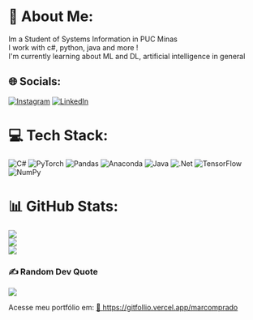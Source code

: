 # 👾 About Me:
Im a Student of Systems Information in PUC Minas<br>I work with c#, python, java and more !<br>I'm currently learning about ML and DL, artificial intelligence in general


## 🌐 Socials:
[![Instagram](https://img.shields.io/badge/Instagram-%23E4405F.svg?logo=Instagram&logoColor=white)](https://instagram.com/marcomartinellip) [![LinkedIn](https://img.shields.io/badge/LinkedIn-%230077B5.svg?logo=linkedin&logoColor=white)](https://linkedin.com/in/marcomartinelliprado) 

# 💻 Tech Stack:
![C#](https://img.shields.io/badge/c%23-%23239120.svg?style=for-the-badge&logo=csharp&logoColor=white) ![PyTorch](https://img.shields.io/badge/PyTorch-%23EE4C2C.svg?style=for-the-badge&logo=PyTorch&logoColor=white) ![Pandas](https://img.shields.io/badge/pandas-%23150458.svg?style=for-the-badge&logo=pandas&logoColor=white) ![Anaconda](https://img.shields.io/badge/Anaconda-%2344A833.svg?style=for-the-badge&logo=anaconda&logoColor=white) ![Java](https://img.shields.io/badge/java-%23ED8B00.svg?style=for-the-badge&logo=openjdk&logoColor=white) ![.Net](https://img.shields.io/badge/.NET-5C2D91?style=for-the-badge&logo=.net&logoColor=white) ![TensorFlow](https://img.shields.io/badge/TensorFlow-%23FF6F00.svg?style=for-the-badge&logo=TensorFlow&logoColor=white) ![NumPy](https://img.shields.io/badge/numpy-%23013243.svg?style=for-the-badge&logo=numpy&logoColor=white)
# 📊 GitHub Stats:
![](https://github-readme-stats.vercel.app/api?username=marcomprado&theme=transparent&hide_border=true&include_all_commits=false&count_private=false)<br/>
![](https://nirzak-streak-stats.vercel.app/?user=marcomprado&theme=transparent&hide_border=true)<br/>
![](https://github-readme-stats.vercel.app/api/top-langs/?username=marcomprado&theme=transparent&hide_border=true&include_all_commits=false&count_private=false&layout=compact)

### ✍️ Random Dev Quote
![](https://quotes-github-readme.vercel.app/api?type=horizontal&theme=light)

<!-- Proudly created with GPRM ( https://gprm.itsvg.in ) -->


Acesse meu portfólio em: 
<a href="https://gitfollio.vercel.app/marcomprado"> 🔗
  https://gitfollio.vercel.app/marcomprado
</a>

<!-- GitFolio:start
{
  "gitfolio": "on",
  "name": "Marco Martinelli do Carmo Prado",
  "email": "",
  "tagline": "Python software engineer",
  "avatar_url": "https://avatars.githubusercontent.com/u/207766130?v=4",
  "website": "",
  "githubUser": "marcomprado",
  "linkedinUser": "",
  "about": "",
  "showStars": true,
  "showFollowers": true,
  "followers": 3,
  "following": 5,
  "themeId": "minimal",
  "tech": [
  "C#,.net,python"
],
  "projects": [
  {
    "id": 1029179473,
    "repoName": "BGDSS",
    "url": "https://github.com/marcomprado/BGDSS",
    "stars": 0,
    "description": "Sistema especializado de web scraping para sites governamentais brasileiros com extração de dados real",
    "image": "",
    "techs": [],
    "deploy": "",
    "highlighted": false
  },
  {
    "id": 1020998334,
    "repoName": "bot_bb_daf",
    "url": "https://github.com/marcomprado/bot_bb_daf",
    "stars": 0,
    "description": "Sistema automatizado para extração de dados do Fundo de Participação dos Municípios (FPM) do Banco do Brasil, desenvolvido em Python com Selenium.",
    "image": "",
    "techs": [],
    "deploy": "",
    "highlighted": true
  },
  {
    "id": 1019794366,
    "repoName": "Bebrew",
    "url": "https://github.com/marcomprado/Bebrew",
    "stars": 0,
    "description": "Sistema de controle e monitoramento para produção de bebidas fermentadas (cerveja, hidromel, vinho) com interface moderna e cálculos automatizados de ABV.",
    "image": "",
    "techs": [],
    "deploy": "",
    "highlighted": false
  },
  {
    "id": 1000464469,
    "repoName": "tetris_console",
    "url": "https://github.com/marcomprado/tetris_console",
    "stars": 0,
    "description": "Este projeto é uma implementação do clássico jogo Tetris, desenvolvida como aplicação de console em C#, com foco didático no uso de multithreading. É parte da disciplina de Sistemas Operacionais da PUC Minas.",
    "image": "",
    "techs": [],
    "deploy": "",
    "highlighted": false
  }
]
}
GitFolio:end -->
  
